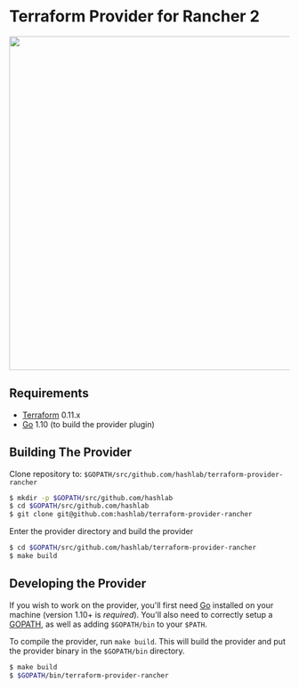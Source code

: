 # Terraform Provider for Rancher 2

<img src="https://cdn.rawgit.com/hashicorp/terraform-website/master/content/source/assets/images/logo-hashicorp.svg" width="600px">


## Requirements

-	[Terraform](https://www.terraform.io/downloads.html) 0.11.x
-	[Go](https://golang.org/doc/install) 1.10 (to build the provider plugin)

## Building The Provider

Clone repository to: `$GOPATH/src/github.com/hashlab/terraform-provider-rancher`

```sh
$ mkdir -p $GOPATH/src/github.com/hashlab
$ cd $GOPATH/src/github.com/hashlab
$ git clone git@github.com:hashlab/terraform-provider-rancher
```

Enter the provider directory and build the provider

```sh
$ cd $GOPATH/src/github.com/hashlab/terraform-provider-rancher
$ make build
```

## Developing the Provider

If you wish to work on the provider, you'll first need [Go](http://www.golang.org) installed on your machine (version 1.10+ is *required*). You'll also need to correctly setup a [GOPATH](http://golang.org/doc/code.html#GOPATH), as well as adding `$GOPATH/bin` to your `$PATH`.

To compile the provider, run `make build`. This will build the provider and put the provider binary in the `$GOPATH/bin` directory.

```sh
$ make build
$ $GOPATH/bin/terraform-provider-rancher
```